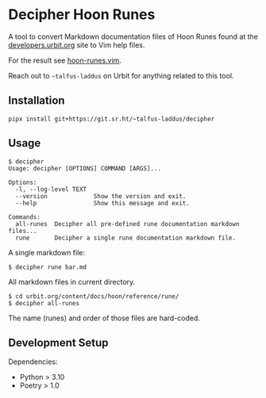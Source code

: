 # Decipher Hoon Runes

A tool to convert Markdown documentation files of Hoon Runes found at the [developers.urbit.org](https://developers.urbit.org) site to Vim help files.

For the result see [hoon-runes.vim](https://git.sr.ht/~talfus-laddus/hoon-runes.vim).

Reach out to `~talfus-laddus` on Urbit for anything related to this tool.

## Installation

```
pipx install git+https://git.sr.ht/~talfus-laddus/decipher
```

## Usage

```
$ decipher
Usage: decipher [OPTIONS] COMMAND [ARGS]...

Options:
  -l, --log-level TEXT
  --version             Show the version and exit.
  --help                Show this message and exit.

Commands:
  all-runes  Decipher all pre-defined rune documentation markdown files...
  rune       Decipher a single rune documentation markdown file.
```

A single markdown file:

```
$ decipher rune bar.md
```

All markdown files in current directory.

```
$ cd urbit.org/content/docs/hoon/reference/rune/
$ decipher all-runes
```

The name (runes) and order of those files are hard-coded.

## Development Setup

Dependencies:
- Python > 3.10
- Poetry > 1.0
